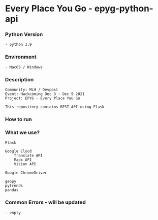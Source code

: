 # Every Place You Go - epyg-python-api

### Python Version
    - python 3.9

### Environment
    - MacOS / Windows
    
 
### Description
    Community: MLH / Devpost
    Event: Hackcoming Dec 3 - Dec 5 2021
    Project: EPYG - Every Place You Go
    
    This repository contains REST-API using Flask
    
    

### How to run

    

### What we use?
    Flask
    
    Google Cloud
        Translate API
        Maps API
        Vision API
    
    Google ChromeDriver
    
    geopy
    pytrends
    pandas
        
    
        
### Common Errors - will be updated
    - empty
